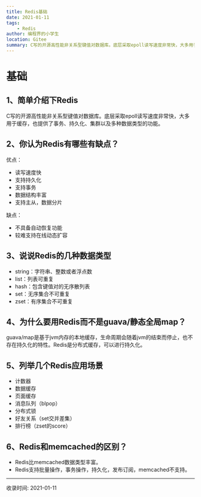 ```yaml
---
title: Redis基础
date: 2021-01-11
tags:
    - Redis
author: 编程界的小学生
location: Gitee
summary: C写的开源高性能非关系型键值对数据库。底层采取epoll读写速度非常快，大多用于缓存，也提供了事务、持久化、集群以及多种数据类型的功能。
---
```

# 基础

## 1、简单介绍下Redis

C写的开源高性能非关系型键值对数据库。底层采取epoll读写速度非常快，大多用于缓存，也提供了事务、持久化、集群以及多种数据类型的功能。

## 2、你认为Redis有哪些有缺点？

优点：

- 读写速度快
- 支持持久化
- 支持事务
- 数据结构丰富
- 支持主从，数据分片

缺点：

- 不具备自动恢复功能
- 较难支持在线动态扩容

## 3、说说Redis的几种数据类型

- string：字符串、整数或者浮点数
- list：列表可重复
- hash：包含键值对的无序散列表
- set：无序集合不可重复
- zset：有序集合不可重复

## 4、为什么要用Redis而不是guava/静态全局map？

guava/map是基于jvm内存的本地缓存，生命周期会随着jvm的结束而停止，也不存在持久化的特性。Redis是分布式缓存，可以进行持久化。

## 5、列举几个Redis应用场景

- 计数器
- 数据缓存
- 页面缓存
- 消息队列（blpop）
- 分布式锁
- 好友关系（set交并差集）
- 排行榜（zset的score）

## 6、Redis和memcached的区别？

- Redis比memcached数据类型丰富。
- Redis支持批量操作，事务操作，持久化，发布订阅，memcached不支持。

---
收录时间: 2021-01-11

<Vssue :title="$title" />